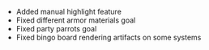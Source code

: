 - Added manual highlight feature
- Fixed different armor materials goal
- Fixed party parrots goal
- Fixed bingo board rendering artifacts on some systems